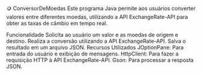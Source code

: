 🪙 ConversorDeMoedas
Este programa Java permite aos usuários converter valores entre diferentes moedas, utilizando a API ExchangeRate-API para obter as taxas de câmbio em tempo real.

Funcionalidade
Solicita ao usuário um valor e as moedas de origem e destino.
Realiza a conversão utilizando a API ExchangeRate-API.
Salva o resultado em um arquivo JSON.
Recursos Utilizados
JOptionPane: Para entrada do usuário e exibição de mensagens.
HttpClient: Para fazer a requisição HTTP à API ExchangeRate-API.
Gson: Para processar a resposta JSON.
